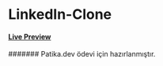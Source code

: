 # LinkedIn-Clone

#### [Live Preview](https://burak-kilic.github.io/LinkedIn-Clone/)

####### Patika.dev ödevi için hazırlanmıştır.
